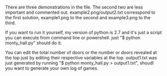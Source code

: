 There are three demonstrations in the file. The second two are less important and commented out. example2.png/output2.txt corresspond to the first solution,  example1.png  to the second and  example3.png  to the third. 

If you want to run it yourself, my version of python is 2.7 and it's just a script you can execute from command line or powershell. just "$ python monty_hall.py" should do it. 

You can edit the total number of doors or the number or doors revealed at the top just by editing their respective variables at the top. output1.txt was just generated by running "$ python monty_hall.py > output1.txt", shoudl you want to generate your own log of games.